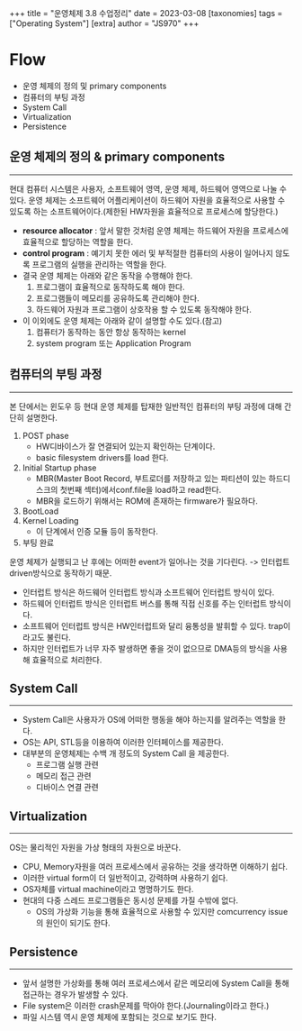 +++
title = "운영체제 3.8 수업정리"
date = 2023-03-08
[taxonomies]
tags = ["Operating System"]
[extra]
author = "JS970"
+++
# Flow
- 운영 체제의 정의 및 primary components
- 컴퓨터의 부팅 과정
- System Call
- Virtualization
- Persistence

## 운영 체제의 정의 & primary components
---
현대 컴퓨터 시스템은 사용자, 소프트웨어 영역, 운영 체제, 하드웨어 영역으로 나눌 수 있다. 운영 체제는 소프트웨어 어플리케이션이 하드웨어 자원을 효율적으로 사용할 수 있도록 하는 소프트웨어이다.(제한된 HW자원을 효율적으로 프로세스에 할당한다.)
- **resource allocator** : 앞서 말한 것처럼 운영 체제는 하드웨어 자원을 프로세스에 효율적으로 할당하는 역할을 한다.
- **control program** : 예기치 못한 에러 및 부적절한 컴퓨터의 사용이 일어나지 않도록 프로그램의 실행을 관리하는 역할을 한다.
- 결국 운영 체제는 아래와 같은 동작을 수행해야 한다.
	1. 프로그램이 효율적으로 동작하도록 해야 한다.
	2. 프로그램들이 메모리를 공유하도록 관리해야 한다.
	3. 하드웨어 자원과 프로그램이 상호작용 할 수 있도록 동작해야 한다.
- 이 이외에도 운영 체제는 아래와 같이 설명할 수도 있다.(참고)
	1. 컴퓨터가 동작하는 동안 항상 동작하는 kernel
	2. system program 또는 Application Program

## 컴퓨터의 부팅 과정
---
본 단에서는 윈도우 등 현대 운영 체제를 탑재한 일반적인 컴퓨터의 부팅 과정에 대해 간단히 설명한다.
1. POST phase
	- HW디바이스가 잘 연결되어 있는지 확인하는 단계이다.
	- basic filesystem drivers를 load 한다.
2. Initial Startup phase
	- MBR(Master Boot Record, 부트로더를 저장하고 있는 파티션이 있는 하드디스크의 첫번째 섹터)에서conf.file을 load하고 read한다.
	- MBR을 로드하기 위해서는 ROM에 존재하는 firmware가 필요하다.
3. BootLoad
4. Kernel Loading
	- 이 단계에서 인증 모듈 등이 동작한다.
5. 부팅 완료

운영 체제가 실행되고 난 후에는 어떠한 event가 일어나는 것을 기다린다. -> 인터럽트 driven방식으로 동작하기 때문.
- 인터럽트 방식은 하드웨어 인터럽트 방식과 소프트웨어 인터럽트 방식이 있다.
- 하드웨어 인터럽트 방식은 인터럽트 버스를 통해 직접 신호를 주는 인터럽트 방식이다.
- 소프트웨어 인터럽트 방식은 HW인터럽트와 달리 융통성을 발휘할 수 있다. trap이라고도 불린다.
- 하지만 인터럽트가 너무 자주 발생하면 좋을 것이 없으므로 DMA등의 방식을 사용해 효율적으로 처리한다.

## System Call
---
- System Call은 사용자가 OS에 어떠한 행동을 해야 하는지를 알려주는 역할을 한다.
- OS는 API, STL등을 이용하여 이러한 인터페이스를 제공한다.
- 대부분의 운영체제는 수백 개 정도의 System Call 을 제공한다.
	- 프로그램 실행 관련
	- 메모리 접근 관련
	- 디바이스 연결 관련

## Virtualization
---
OS는 물리적인 자원을 가상 형태의 자원으로 바꾼다.
- CPU, Memory자원을 여러 프로세스에서 공유하는 것을 생각하면 이해하기 쉽다.
- 이러한 virtual form이 더 일반적이고, 강력하며 사용하기 쉽다.
- OS자체를 virtual machine이라고 명명하기도 한다.
- 현대의 다중 스레드 프로그램들은 동시성 문제를 가질 수밖에 없다.
	- OS의 가상화 기능을 통해 효율적으로 사용할 수 있지만 comcurrency issue의 원인이 되기도 한다.

## Persistence
---
- 앞서 설명한 가상화를 통해 여러 프로세스에서 같은 메모리에 System Call을 통해 접근하는 경우가 발생할 수 있다.
- File system은 이러한 crash문제를 막아야 한다.(Journaling이라고 한다.)
- 파일 시스템 역시 운영 체제에 포함되는 것으로 보기도 한다.